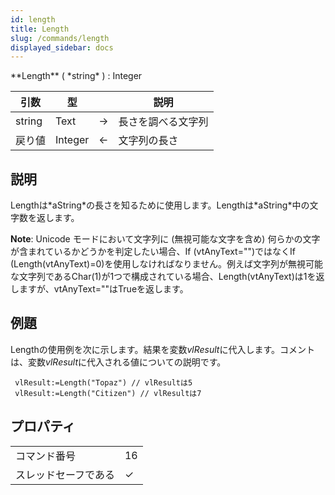 ```yaml
---
id: length
title: Length
slug: /commands/length
displayed_sidebar: docs
---
```


<!--REF #_command_.Length.Syntax-->**Length** ( *string* ) : Integer<!-- END REF-->
<!--REF #_command_.Length.Params-->
| 引数 | 型 |  | 説明 |
| --- | --- | --- | --- |
| string | Text | &#8594;  | 長さを調べる文字列 |
| 戻り値 | Integer | &#8592; | 文字列の長さ |

<!-- END REF-->

## 説明 

<!--REF #_command_.Length.Summary-->Lengthは*aString*の長さを知るために使用します。<!-- END REF-->Lengthは*aString*中の文字数を返します。 

**Note**: Unicode モードにおいて文字列に (無視可能な文字を含め) 何らかの文字が含まれているかどうかを判定したい場合、If (vtAnyText="")ではなくIf (Length(vtAnyText)=0)を使用しなければなりません。例えば文字列が無視可能な文字列であるChar(1)が1つで構成されている場合、Length(vtAnyText)は1を返しますが、vtAnyText=""はTrueを返します。

## 例題 

Lengthの使用例を次に示します。結果を変数*vlResult*に代入します。コメントは、変数*vlResult*に代入される値についての説明です。

```4d
 vlResult:=Length("Topaz") // vlResultは5
 vlResult:=Length("Citizen") // vlResultは7
```


## プロパティ

|  |  |
| --- | --- |
| コマンド番号 | 16 |
| スレッドセーフである | &check; |


